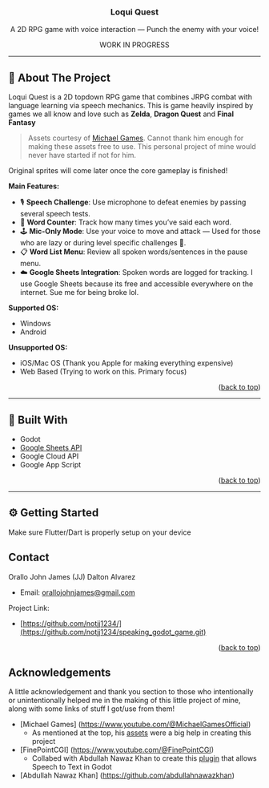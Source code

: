 <div align="center">
  <h3 align="center">Loqui Quest</h3>

  <p align="center">
    A 2D RPG game with voice interaction — Punch the enemy with your voice!
  </p>
  <p align="center">
    WORK IN PROGRESS
  </p>
</div>

---

## 📖 About The Project

Loqui Quest is a 2D topdown RPG game that combines JRPG combat with language learning via speech mechanics. This is game heavily inspired by games we all know and love such as **Zelda**, **Dragon Quest** and **Final Fantasy**

> Assets courtesy of [Michael Games](https://michaelgames.itch.io/2d-action-adventure-rpg-assets).
> Cannot thank him enough for making these assets free to use. This personal project of mine would never have started if not for him.

Original sprites will come later once the core gameplay is finished!

**Main Features:**
- 🎙️ **Speech Challenge**: Use microphone to defeat enemies by passing several speech tests.
- 🧠 **Word Counter**: Track how many times you’ve said each word.
- 🕹️ **Mic-Only Mode**: Use your voice to move and attack — Used for those who are lazy or during level specific challenges 👀.
- 📋 **Word List Menu**: Review all spoken words/sentences in the pause menu.
- ☁️ **Google Sheets Integration**: Spoken words are logged for tracking. I use Google Sheets because its free and accessible everywhere on the internet. Sue me for being broke lol.

**Supported OS:**
- Windows
- Android

**Unsupported OS:**
- iOS/Mac OS (Thank you Apple for making everything expensive)
- Web Based (Trying to work on this. Primary focus)

<p align="right">(<a href="#readme-top">back to top</a>)</p>

---

## 🚧 Built With

* Godot
* [Google Sheets API](https://developers.google.com/sheets/api)
* Google Cloud API
* Google App Script

<p align="right">(<a href="#readme-top">back to top</a>)</p>

---

## ⚙️ Getting Started
Make sure Flutter/Dart is properly setup on your device

<!-- CONTACT -->
## Contact

Orallo John James (JJ) Dalton Alvarez 
- Email: orallojohnjames@gmail.com

Project Link:
- [https://github.com/notjj1234/](https://github.com/notjj1234/speaking_godot_game.git)

<p align="right">(<a href="#readme-top">back to top</a>)</p>




<!--- Acknowledgements -->
## Acknowledgements

A little acknowledgement and thank you section to those who intentionally or unintentionally helped me in the making of this little project of mine, along with some links of stuff I got/use from them!

- [Michael Games] (https://www.youtube.com/@MichaelGamesOfficial)
	- As mentioned at the top, his [assets](https://michaelgames.itch.io/2d-action-adventure-rpg-assets) were a big help in creating this project 
- [FinePointCGI] (https://www.youtube.com/@FinePointCGI)
	- Collabed with Abdullah Nawaz Khan to create this [plugin](https://github.com/finepointcgi/SpeechToText-Android-Godot.git) that allows Speech to Text in Godot 
- [Abdullah Nawaz Khan] (https://github.com/abdullahnawazkhan)



